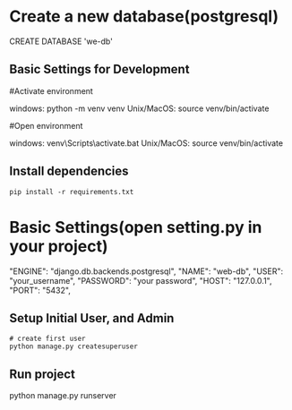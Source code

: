 # Create a new database(postgresql)

CREATE DATABASE 'we-db'

## Basic Settings for Development

   #Activate environment

windows:    python -m venv venv
Unix/MacOS: source venv/bin/activate 

   #Open environment

windows:    venv\Scripts\activate.bat
Unix/MacOS: source venv/bin/activate

## Install dependencies
    pip install -r requirements.txt

# Basic Settings(open setting.py in your project)
"ENGINE": "django.db.backends.postgresql",
        "NAME": "web-db",
        "USER": "your_username",
        "PASSWORD": "your password",
        "HOST": "127.0.0.1",
        "PORT": "5432", 

## Setup Initial User, and Admin

    # create first user
    python manage.py createsuperuser

## Run project

python manage.py runserver 